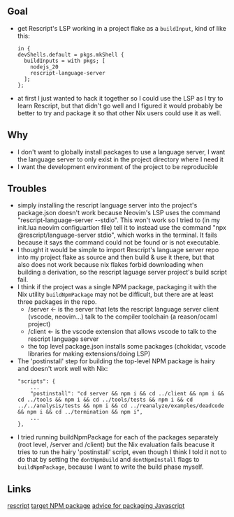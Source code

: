 ## Goal
- get Rescript's LSP working in a project flake as a `buildInput`, kind of like this:
    ```
    in {
    devShells.default = pkgs.mkShell {
      buildInputs = with pkgs; [
        nodejs_20
        rescript-language-server
      ];
    };
    ```
- at first I just wanted to hack it together so I could use the LSP as I try to learn Rescript, but that didn't go well and I figured it would probably be better to try and package it so that other Nix users could use it as well.

## Why
- I don't want to globally install packages to use a language server, I want the language server to only exist in the project directory where I need it
- I want the development environment of the project to be reproducible

## Troubles
- simply installing the rescript language server into the project's package.json doesn't work because Neovim's LSP uses the command "rescript-language-server --stdio". This won't work so I tried to (in my init.lua neovim configuartion file) tell it to instead use the command "npx @rescript/language-server stdio", which works in the terminal. It fails because it says the command could not be found or is not executable.
- I thought it would be simple to import Rescript's language server repo into my project flake as source and then build & use it there, but that also does not work because nix flakes forbid downloading when building a derivation, so the rescript laguage server project's build script fail.
- I think if the project was a single NPM package, packaging it with the Nix utility `buildNpmPackage` may not be difficult, but there are at least three packages in the repo.
    - /server <- is the server that lets the rescript language server client (vscode, neovim...) talk to the compiler toolchain (a reason/ocaml project)
    - /client <- is the vscode extension that allows vscode to talk to the rescript language server
    - the top level package.json installs some packages (chokidar, vscode libraries for making extensions/doing LSP)
- The 'postinstall' step for building the top-level NPM package is hairy and doesn't work well with Nix:
    ```
	"scripts": {
		...
		"postinstall": "cd server && npm i && cd ../client && npm i && cd ../tools && npm i && cd ../tools/tests && npm i && cd ../../analysis/tests && npm i && cd ../reanalyze/examples/deadcode && npm i && cd ../termination && npm i",
		...
	},
    ```
- I tried running buildNpmPackage for each of the packages separately (root level, /server and /client) but the Nix evaluation fails beacuse it tries to run the hairy 'postinstall' script, even though I think I told it not to do that by setting the `dontNpmBuild` and `dontNpmInstall` flags to `buildNpmPackage`, because I want to write the build phase myself.

## Links
[rescript](https://rescript-lang.org/)
[target NPM package](https://www.npmjs.com/package/@rescript/language-server)
[advice for packaging Javascript](https://nixos.org/manual/nixpkgs/stable/#javascript)
